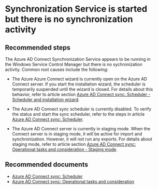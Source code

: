 <properties
    pageTitle="Synchronization Service is started but there is no synchronization activity"
    description="Synchronization Service is started but there is no synchronization activity"
    service="microsoft.aad"
    resource="Microsoft_AAD_IAM"
    authors="cychua"
    displayOrder="224"
    selfHelpType="resource"
    supportTopicIds=""
    resourceTags="directory_ad_connect,directory_overview"
    productPesIds=""
    cloudEnvironments="public, Fairfax, Mooncake"
	articleId="de1b995a-6d58-444a-a2f1-9ec874dd2d75"
	ownershipId="AzureIdentity_User"
/>

# Synchronization Service is started but there is no synchronization activity

## **Recommended steps**
The Azure AD Connect Synchronization Service appears to be running in the Windows Service Control Manager but there is no sychronization activity. Common root causes include the following:

* The Azure Azure Connect wizard is currently open on the Azure AD Connect server. If you start the installation wizard, the scheduler is temporarily suspended until the wizard is closed. For details about this behavior, refer to article section [Azure AD Connect sync: Scheduler - Scheduler and installation wizard](https://docs.microsoft.com/azure/active-directory/connect/active-directory-aadconnectsync-feature-scheduler#scheduler-and-installation-wizard).

* The Azure AD Connect sync scheduler is currently disabled. To verify the status and start the sync scheduler, refer to the steps in article [Azure AD Connect sync: Scheduler](https://docs.microsoft.com/azure/active-directory/connect/active-directory-aadconnectsync-feature-scheduler).

* The Azure AD Connect server is currently in staging mode. When the Connect server is in staging mode, it will be active for import and synchronization. However, it will not run any exports. For details about staging mode, refer to article section [Azure AD Connect sync: Operational tasks and consideration - Staging mode](https://docs.microsoft.com/azure/active-directory/connect/active-directory-aadconnectsync-operations#staging-mode).

## **Recommended documents**
* [Azure AD Connect sync: Scheduler](https://docs.microsoft.com/azure/active-directory/connect/active-directory-aadconnectsync-feature-scheduler)  
* [Azure AD Connect sync: Operational tasks and consideration](https://docs.microsoft.com/azure/active-directory/connect/active-directory-aadconnectsync-operations)  
